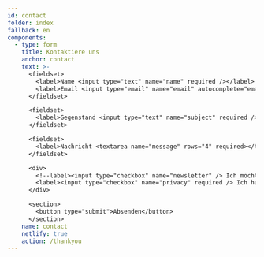```yaml
---
id: contact
folder: index
fallback: en
components:
  - type: form
    title: Kontaktiere uns
    anchor: contact
    text: >-
      <fieldset>
        <label>Name <input type="text" name="name" required /></label>   
        <label>Email <input type="email" name="email" autocomplete="email" required /></label>
      </fieldset>

      <fieldset>
        <label>Gegenstand <input type="text" name="subject" required /></label>
      </fieldset>

      <fieldset>
        <label>Nachricht <textarea name="message" rows="4" required></textarea></label>
      </fieldset>

      <div>
        <!--label><input type="checkbox" name="newsletter" /> Ich möchte den Newsletter abonnieren</label><br><br-->
        <label><input type="checkbox" name="privacy" required /> Ich habe die <a href="en/legal/privacy-policy" target="_blank">Datenschutzbestimmungen</a> gelesen und akzeptiert.</label><br><br>
      </div>

      <section>
        <button type="submit">Absenden</button>
      </section>
    name: contact
    netlify: true
    action: /thankyou
---
```

